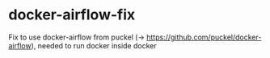 # docker-airflow-fix
Fix to use docker-airflow from puckel (-> https://github.com/puckel/docker-airflow), needed to run docker inside docker
